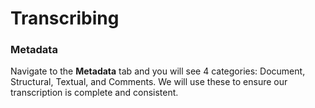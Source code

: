 # Transcribing

### Metadata

Navigate to the **Metadata** tab and you will see 4 categories: Document, Structural, Textual, and Comments. We will use these to ensure our transcription is complete and consistent.   




